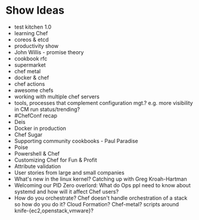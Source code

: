 Show Ideas
==========
* test kitchen 1.0
* learning Chef
* coreos & etcd
* productivity show
* John Willis - promise theory
* cookbook rfc
* supermarket
* chef metal
* docker & chef
* chef actions
* awesome chefs
* working with multiple chef servers
* tools, processes that complement configuration mgt.? e.g. more visibility in CM run status/trending?
* \#ChefConf recap
* Deis
* Docker in production
* Chef Sugar
* Supporting community cookbooks - Paul Paradise
* Poise
* Powershell & Chef
* Customizing Chef for Fun & Profit
* Attribute validation
* User stories from large and small companies
* What's new in the linux kernel? Catching up with Greg Kroah-Hartman
* Welcoming our PID Zero overlord: What do Ops ppl need to know about systemd and how will it affect Chef users?
* How do you orchestrate? Chef doesn't handle orchestration of a stack so how do you do it? Cloud Formation? Chef-metal? scripts around knife-{ec2,openstack,vmware}?
